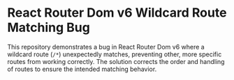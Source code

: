 # React Router Dom v6 Wildcard Route Matching Bug

This repository demonstrates a bug in React Router Dom v6 where a wildcard route (`/*`) unexpectedly matches, preventing other, more specific routes from working correctly.  The solution corrects the order and handling of routes to ensure the intended matching behavior.